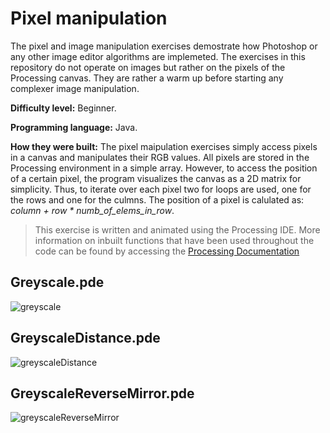 # Pixel manipulation
The pixel and image manipulation exercises demostrate how Photoshop or any other image editor algorithms are implemeted. The exercises in this repository do not operate on images but rather on the pixels of the Processing canvas. They are rather a warm up before starting any complexer image manipulation.  

**Difficulty level:** Beginner. 

**Programming language:** Java.

**How they were built:** The pixel maipulation exercises simply access pixels in a canvas and manipulates their RGB values. All pixels are stored in the Processing environment in a simple array. However, to access the position of a certain pixel, the program visualizes the canvas as a 2D matrix for simplicity. Thus, to iterate over each pixel two for loops are used, one for the rows and one for the culmns. The position of a pixel is calulated as: *column + row * numb_of_elems_in_row*.    

> This exercise is written and animated using the Processing IDE. More information on inbuilt functions that have been used throughout the code can be found by accessing the [Processing Documentation](https://processing.org/reference/)

## Greyscale.pde
![greyscale](https://user-images.githubusercontent.com/60512873/122466524-48d1e700-cf6e-11eb-9e2b-1c2400ed936d.png)

## GreyscaleDistance.pde
![greyscaleDistance](https://user-images.githubusercontent.com/60512873/122466557-51c2b880-cf6e-11eb-82bb-93bdf7eac24a.png)

## GreyscaleReverseMirror.pde
![greyscaleReverseMirror](https://user-images.githubusercontent.com/60512873/122466584-58e9c680-cf6e-11eb-9ddd-1abdede9fd74.png)




